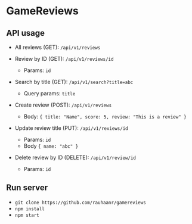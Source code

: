 # GameReviews

## API usage

- All reviews (GET): `/api/v1/reviews`

- Review by ID (GET): `/api/v1/reviews/id`
    - Params: `id`

- Search by title (GET): `/api/v1/search?title=abc`
    - Query params: `title`

- Create review (POST): `/api/v1/reviews`
    - Body: `{ title: "Name", score: 5, review: "This is a review" }`
      
- Update review title (PUT): `/api/v1/reviews/id`
    - Params: `id`
    - Body `{ name: "abc" }`

- Delete review by ID (DELETE): `/api/v1/review/id`
    - Params: `id`


## Run server
- `git clone https://github.com/rauhaanr/gamereviews`
- `npm install`
- `npm start`
